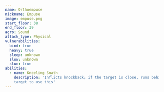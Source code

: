 ```yaml
---
name: Orthoempuse
nickname: Empuse
image: empuse.png
start_floor: 38
end_floor: 39
agro: Sound
attack_type: Physical
vulnerabilities:
  bind: true
  heavy: true
  sleep: unknown
  slow: unknown
  stun: true
abilities:
  - name: Kneeling Snath
    description: 'Inflicts knockback; if the target is close, runs behind the
    target to use this'
---
```

